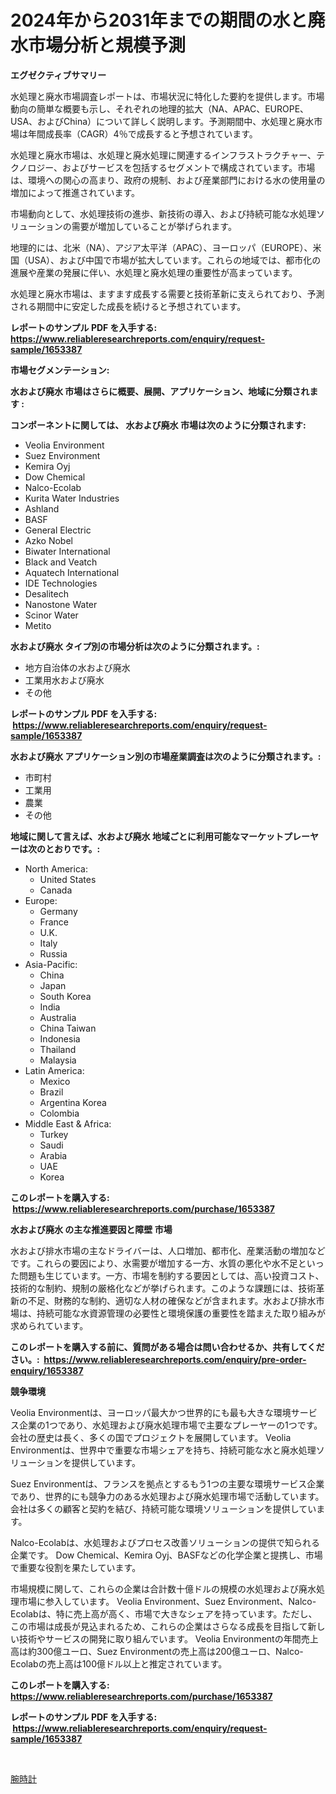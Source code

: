 <p><h1>2024年から2031年までの期間の水と廃水市場分析と規模予測</h1></p><p><strong>エグゼクティブサマリー</strong></p>
<p><p>水処理と廃水市場調査レポートは、市場状況に特化した要約を提供します。市場動向の簡単な概要も示し、それぞれの地理的拡大（NA、APAC、EUROPE、USA、およびChina）について詳しく説明します。予測期間中、水処理と廃水市場は年間成長率（CAGR）4％で成長すると予想されています。</p><p>水処理と廃水市場は、水処理と廃水処理に関連するインフラストラクチャー、テクノロジー、およびサービスを包括するセグメントで構成されています。市場は、環境への関心の高まり、政府の規制、および産業部門における水の使用量の増加によって推進されています。</p><p>市場動向として、水処理技術の進歩、新技術の導入、および持続可能な水処理ソリューションの需要が増加していることが挙げられます。</p><p>地理的には、北米（NA）、アジア太平洋（APAC）、ヨーロッパ（EUROPE）、米国（USA）、および中国で市場が拡大しています。これらの地域では、都市化の進展や産業の発展に伴い、水処理と廃水処理の重要性が高まっています。</p><p>水処理と廃水市場は、ますます成長する需要と技術革新に支えられており、予測される期間中に安定した成長を続けると予想されています。</p></p>
<p><strong>レポートのサンプル PDF を入手する: <a href="https://www.reliableresearchreports.com/enquiry/request-sample/1653387">https://www.reliableresearchreports.com/enquiry/request-sample/1653387</a></strong></p>
<p><strong>市場セグメンテーション:</strong></p>
<p><strong> 水および廃水 市場はさらに概要、展開、アプリケーション、地域に分類されます :</strong></p>
<p><strong>コンポーネントに関しては、 水および廃水 市場は次のように分類されます: &nbsp;</strong></p>
<p><ul><li>Veolia Environment</li><li>Suez Environment</li><li>Kemira Oyj</li><li>Dow Chemical</li><li>Nalco-Ecolab</li><li>Kurita Water Industries</li><li>Ashland</li><li>BASF</li><li>General Electric</li><li>Azko Nobel</li><li>Biwater International</li><li>Black and Veatch</li><li>Aquatech International</li><li>IDE Technologies</li><li>Desalitech</li><li>Nanostone Water</li><li>Scinor Water</li><li>Metito</li></ul></p>
<p><strong> 水および廃水 タイプ別の市場分析は次のように分類されます。:</strong></p>
<p><ul><li>地方自治体の水および廃水</li><li>工業用水および廃水</li><li>その他</li></ul></p>
<p><strong>レポートのサンプル PDF を入手する: &nbsp;<a href="https://www.reliableresearchreports.com/enquiry/request-sample/1653387">https://www.reliableresearchreports.com/enquiry/request-sample/1653387</a></strong></p>
<p><strong> 水および廃水 アプリケーション別の市場産業調査は次のように分類されます。:</strong></p>
<p><ul><li>市町村</li><li>工業用</li><li>農業</li><li>その他</li></ul></p>
<p><strong>地域に関して言えば、水および廃水 地域ごとに利用可能なマーケットプレーヤーは次のとおりです。:</strong></p>
<p><ul>
    <li>
        North America:
        <ul>
            <li>United States</li>
            <li>Canada</li>
        </ul>
    </li>
    <li>
        Europe:
        <ul>
            <li>Germany</li>
            <li>France</li>
            <li>U.K.</li>
            <li>Italy</li>
            <li>Russia</li>
        </ul>
    </li>
    <li>
        Asia-Pacific:
        <ul>
            <li>China</li>
            <li>Japan</li>
            <li>South Korea</li>
            <li>India</li>
            <li>Australia</li>
            <li>China Taiwan</li>
            <li>Indonesia</li>
            <li>Thailand</li>
            <li>Malaysia</li>
        </ul>
    </li>
    <li>
        Latin America:
        <ul>
            <li>Mexico</li>
            <li>Brazil</li>
            <li>Argentina Korea</li>
            <li>Colombia</li>
        </ul>
    </li>
    <li>
        Middle East & Africa:
        <ul>
            <li>Turkey</li>
            <li>Saudi</li>
            <li>Arabia</li>
            <li>UAE</li>
            <li>Korea</li>
        </ul>
    </li>
    </ul></p>
<p><strong>このレポートを購入する: &nbsp;<a href="https://www.reliableresearchreports.com/purchase/1653387">https://www.reliableresearchreports.com/purchase/1653387</a></strong></p>
<p><strong>水および廃水 の主な推進要因と障壁 市場</strong></p>
<p><p>水および排水市場の主なドライバーは、人口増加、都市化、産業活動の増加などです。これらの要因により、水需要が増加する一方、水質の悪化や水不足といった問題も生じています。一方、市場を制約する要因としては、高い投資コスト、技術的な制約、規制の厳格化などが挙げられます。このような課題には、技術革新の不足、財務的な制約、適切な人材の確保などが含まれます。水および排水市場は、持続可能な水資源管理の必要性と環境保護の重要性を踏まえた取り組みが求められています。</p></p>
<p><strong>このレポートを購入する前に、質問がある場合は問い合わせるか、共有してください。:&nbsp; <a href="https://www.reliableresearchreports.com/enquiry/pre-order-enquiry/1653387">https://www.reliableresearchreports.com/enquiry/pre-order-enquiry/1653387</a></strong></p>
<p><strong>競争環境</strong></p>
<p><p>Veolia Environmentは、ヨーロッパ最大かつ世界的にも最も大きな環境サービス企業の1つであり、水処理および廃水処理市場で主要なプレーヤーの1つです。 会社の歴史は長く、多くの国でプロジェクトを展開しています。 Veolia Environmentは、世界中で重要な市場シェアを持ち、持続可能な水と廃水処理ソリューションを提供しています。</p><p>Suez Environmentは、フランスを拠点とするもう1つの主要な環境サービス企業であり、世界的にも競争力のある水処理および廃水処理市場で活動しています。 会社は多くの顧客と契約を結び、持続可能な環境ソリューションを提供しています。</p><p>Nalco-Ecolabは、水処理およびプロセス改善ソリューションの提供で知られる企業です。 Dow Chemical、Kemira Oyj、BASFなどの化学企業と提携し、市場で重要な役割を果たしています。</p><p>市場規模に関して、これらの企業は合計数十億ドルの規模の水処理および廃水処理市場に参入しています。 Veolia Environment、Suez Environment、Nalco-Ecolabは、特に売上高が高く、市場で大きなシェアを持っています。ただし、この市場は成長が見込まれるため、これらの企業はさらなる成長を目指して新しい技術やサービスの開発に取り組んでいます。 Veolia Environmentの年間売上高は約300億ユーロ、Suez Environmentの売上高は200億ユーロ、Nalco-Ecolabの売上高は100億ドル以上と推定されています。</p></p>
<p><strong>このレポートを購入する: &nbsp; <a href="https://www.reliableresearchreports.com/purchase/1653387">https://www.reliableresearchreports.com/purchase/1653387</a></strong></p>
<p><strong>レポートのサンプル PDF を入手する: &nbsp;<a href="https://www.reliableresearchreports.com/enquiry/request-sample/1653387">https://www.reliableresearchreports.com/enquiry/request-sample/1653387</a></strong><strong></strong></p>
<p>&nbsp;</p>
<p><p><a href="https://github.com/zoetazuur/Market-Research-Report-List-1/blob/main/265675210804.md">腕時計</a></p></p>